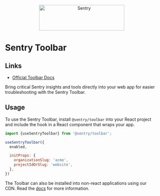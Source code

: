 <p align="center">
  <a href="https://sentry.io/?utm_source=github&utm_medium=logo" target="_blank">
    <img src="https://sentry-brand.storage.googleapis.com/sentry-wordmark-dark-280x84.png" alt="Sentry" width="280" height="84">
  </a>
</p>

# Sentry Toolbar

## Links

- [Official Toolbar Docs](https://docs.sentry.io/product/sentry-toolbar/)

Bring critical Sentry insights and tools directly into your web app for easier troubleshooting with the Sentry Toolbar.

## Usage

To use the Sentry Toolbar, install `@sentry/toolbar` into your React project and include the hook in  a React component that wraps your app.

```javascript
import {useSentryToolbar} from '@sentry/toolbar';

useSentryToolbar({
  enabled,

  initProps: {
    organizationSlug: 'acme',
    projectIdOrSlug: 'website',
  },
})
```

The Toolbar can also be installed into non-react applications using our CDN. Read the [docs](https://docs.sentry.io/product/sentry-toolbar/setup/) for more information.
